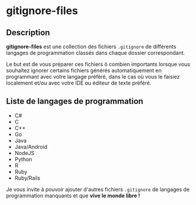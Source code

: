 # gitignore-files

## Description

**gitignore-files** est une collection des fichiers ```.gitignore``` de différents langages de programmation 
classés dans chaque dossier correspondant.

Le but est de vous préparer ces fichiers ô combien importants lorsque vous souhaitez ignorer certains fichiers générés 
automatiquement en programmant avec votre langage préféré, dans le cas où vous le faisiez localement et/ou avec votre IDE ou éditeur de texte
préféré.

## Liste de langages de programmation

- C#
- C
- C++
- Go
- Java
- Java/Android
- NodeJS
- Python
- R
- Ruby
- Ruby/Rails

Je vous invite à pouvoir ajouter d'autres fichiers ```.gitignore``` de langages de programmation manquants et que **vive le monde libre !**
